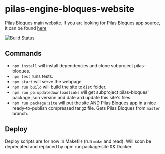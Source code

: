 # pilas-engine-bloques-website

Pilas Bloques main website. If you are looking for Pilas Bloques app source, it can be found [here](https://github.com/Program-AR/pilas-bloques)

[![Build Status](https://travis-ci.org/Program-AR/pilas-engine-bloques-website.svg?branch=master)](https://travis-ci.org/Program-AR/pilas-engine-bloques-website)

## Commands

- `npm install` will install dependencies and clone subproject pilas-bloques.
- `npm test` runs tests.
- `npm start` will serve the webpage.
- `npm run build` will build the site to `dist` folder.
- `npm run pb:updatedownloadlinks` will get subproject pilas-bloques' package.json version and date and update this site's files.
- `npm run package:site` will put the site AND Pilas Bloques app in a nice ready-to-publish compressed tar.gz file. Gets Pilas Bloques from `master` branch.

## Deploy 

Deploy scripts are for now in Makefile (run `make` and read). Will soon be deprecated and replaced by npm run package:site && Docker.